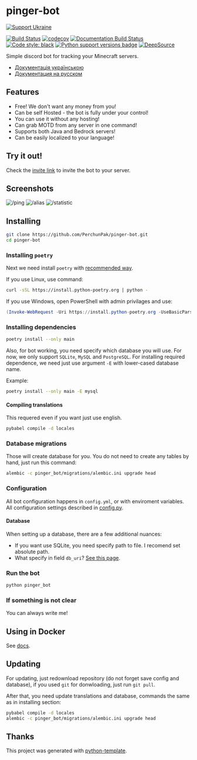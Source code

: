# pinger-bot

[![Support Ukraine](https://badgen.net/badge/support/UKRAINE/?color=0057B8&labelColor=FFD700)](https://www.gov.uk/government/news/ukraine-what-you-can-do-to-help)

[![Build Status](https://github.com/PerchunPak/pinger-bot/actions/workflows/test.yml/badge.svg?branch=master)](https://github.com/PerchunPak/pinger-bot/actions?query=workflow%3Atest)
[![codecov](https://codecov.io/gh/PerchunPak/pinger-bot/branch/master/graph/badge.svg)](https://codecov.io/gh/PerchunPak/pinger-bot)
[![Documentation Build Status](https://readthedocs.org/projects/pinger-bot/badge/?version=latest)](https://pinger-bot.readthedocs.io/)
[![Code style: black](https://img.shields.io/badge/code%20style-black-000000.svg)](https://github.com/psf/black)
[![Python support versions badge](https://img.shields.io/badge/python-3.8%20%7C%203.9%20%7C%203.10%20%7C%203.11-blue)](https://www.python.org/downloads/)
[![DeepSource](https://deepsource.io/gh/PerchunPak/pinger-bot.svg/?label=active+issues&show_trend=true&token=Tast9YwlUsJbok_-qTQLL0vX)](https://deepsource.io/gh/PerchunPak/pinger-bot/?ref=repository-badge)

Simple discord bot for tracking your Minecraft servers.

- [Документація українською](https://pinger-bot.readthedocs.io/uk_UA/latest)
- [Документация на русском](https://pinger-bot.readthedocs.io/ru/latest)

## Features

- Free! We don't want any money from you!
- Can be self Hosted - the bot is fully under your control!
- You can use it without any hosting!
- Can grab MOTD from any server in one command!
- Supports both Java and Bedrock servers!
- Can be easily localized to your language!

## Try it out!

Check the [invite link](https://discordapp.com/oauth2/authorize?client_id=820582186222616577&permissions=2147485696&scope=bot%20applications.commands)
to invite the bot to your server.

## Screenshots

![/ping](https://raw.githubusercontent.com/PerchunPak/pinger-bot/master/docs/_static/screenshots/ping.png)
![/alias](https://raw.githubusercontent.com/PerchunPak/pinger-bot/master/docs/_static/screenshots/alias.png)
![/statistic](https://raw.githubusercontent.com/PerchunPak/pinger-bot/master/docs/_static/screenshots/statistic.png)

## Installing

```bash
git clone https://github.com/PerchunPak/pinger-bot.git
cd pinger-bot
```

### Installing `poetry`

Next we need install `poetry` with [recommended way](https://python-poetry.org/docs/master/#installation).

If you use Linux, use command:

```bash
curl -sSL https://install.python-poetry.org | python -
```

If you use Windows, open PowerShell with admin privilages and use:

```powershell
(Invoke-WebRequest -Uri https://install.python-poetry.org -UseBasicParsing).Content | python -
```

### Installing dependencies

```bash
poetry install --only main
```

Also, for bot working, you need specify which database you will use.
For now, we only support `SQLite`, `MySQL` and `PostgreSQL`.
For installing required dependence, we need just use argument `-E` with lower-cased database name.

Example:

```bash
poetry install --only main -E mysql
```

#### Compiling translations

This requered even if you want just use english.

```bash
pybabel compile -d locales
```

### Database migrations

Those will create database for you. You do not need to create any tables by hand, just run this command:

```bash
alembic -c pinger_bot/migrations/alembic.ini upgrade head
```

### Configuration

All bot configuration happens in `config.yml`, or with enviroment variables.
All configuration settings described in [config.py](https://pinger-bot.readthedocs.io/en/latest/autoapi/pinger_bot/config/).

#### Database

When setting up a database, there are a few additional nuances:

- If you want use SQLite, you need specify path to file. I recomend set absolute path.
- What specify in field `db_uri`? [See this page](https://docs.sqlalchemy.org/en/14/core/engines.html#database-urls).

### Run the bot

```bash
python pinger_bot
```

### If something is not clear

You can always write me!

## Using in Docker

See [docs](https://pinger-bot.readthedocs.io/en/latest/pages/docker/).

## Updating

For updating, just redownload repository (do not forget save config and database),
if you used `git` for donwloading, just run `git pull`.

After that, you need update translations and database, commands the same as in installing section:

```bash
pybabel compile -d locales
alembic -c pinger_bot/migrations/alembic.ini upgrade head
```

## Thanks

This project was generated with [python-template](https://github.com/PerchunPak/python-template).
